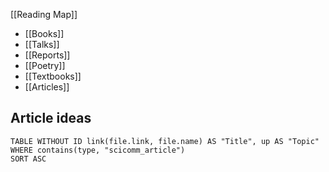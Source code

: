 
[[Reading Map]]

- [[Books]]
- [[Talks]]
- [[Reports]]
- [[Poetry]]
- [[Textbooks]]
- [[Articles]]

## Article ideas
```dataview
TABLE WITHOUT ID link(file.link, file.name) AS "Title", up AS "Topic"
WHERE contains(type, "scicomm_article")
SORT ASC
```